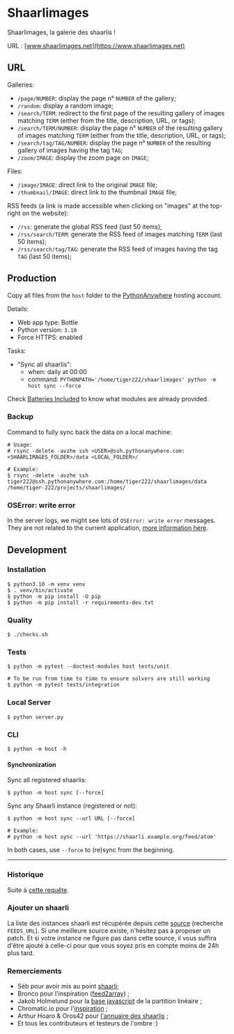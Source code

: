 # Shaarlimages

Shaarlimages, la galerie des shaarlis !

URL : [www.shaarlimages.net](https://www.shaarlimages.net)

## URL

Galleries:
- `/page/NUMBER`: display the page n° `NUMBER` of the gallery;
- `/random`: display a random image;
- `/search/TERM`: redirect to the first page of the resulting gallery of images matching `TERM` (either from the title, description, URL, or tags);
- `/search/TERM/NUMBER`: display the page n° `NUMBER` of the resulting gallery of images matching `TERM` (either from the title, description, URL, or tags);
- `/search/tag/TAG/NUMBER`: display the page n° `NUMBER` of the resulting gallery of images having the tag `TAG`;
- `/zoom/IMAGE`: display the zoom page on `IMAGE`;

Files:
- `/image/IMAGE`: direct link to the original `IMAGE` file;
- `/thumbnail/IMAGE`: direct link to the thumbnail `IMAGE` file;

RSS feeds (a link is made accessible when clicking on "images" at the top-right on the website):
- `/rss`: generate the global RSS feed (last 50 items);
- `/rss/search/TERM`: generate the RSS feed of images matching `TERM` (last 50 items);
- `/rss/search/tag/TAG`: generate the RSS feed of images having the tag `TAG` (last 50 items);

## Production

Copy all files from the `host` folder to the [PythonAnywhere](https://www.pythonanywhere.com) hosting account.

Details:
- Web app type: Bottle
- Python version: `3.10`
- Force HTTPS: enabled

Tasks:
- "Sync all shaarlis":
  - when: daily at 00:00
  - command: `PYTHONPATH='/home/tiger222/shaarlimages' python -m host sync --force`

Check [Batteries Included](https://www.pythonanywhere.com/batteries_included/) to know what modules are already provided.

### Backup

Command to fully sync back the data on a local machine:

```console
# Usage:
# rsync -delete -avzhe ssh <USER>@ssh.pythonanywhere.com:<SHAARLIMAGES_FOLDER>/data <LOCAL_FOLDER>/

# Example:
$ rsync -delete -avzhe ssh tiger222@ssh.pythonanywhere.com:/home/tiger222/shaarlimages/data /home/tiger-222/projects/shaarlimages/
```

### OSError: write error

In the server logs, we might see lots of `OSError: write error` messages. They are not related to the current application, [more information here](https://www.pythonanywhere.com/forums/topic/13591/).

## Development

### Installation

```console
$ python3.10 -m venv venv
$ . venv/bin/activate
$ python -m pip install -U pip
$ python -m pip install -r requirements-dev.txt
```

### Quality

```console
$ ./checks.sh
```

### Tests

```console
$ python -m pytest --doctest-modules host tests/unit

# To be run from time to time to ensure solvers are still working
$ python -m pytest tests/integration
```

### Local Server

```console
$ python server.py
```

### CLI

```console
$ python -m host -h
```

#### Synchronization

Sync all registered shaarlis:

```console
$ python -m host sync [--force]
```

Sync any Shaarli instance (registered or not):

```console
$ python -m host sync --url URL [--force]

# Example:
# python -m host sync --url 'https://shaarli.example.org/feed/atom'
```

In both cases, use `--force` to (re)sync from the beginning.

---

### Historique

Suite à [cette requête](http://sebsauvage.net/paste/?b1176a415f9bbe17#CIT+sEj+1tsMW8IAWBipoVJiNBcgLt81Gm79rxuiVnU).  

### Ajouter un shaarli

La liste des instances shaarli est récupérée depuis cette [source](host/constants.py#L28) (recherche `FEEDS_URL`).
Si une meilleure source existe, n'hésitez pas à proposer un patch.
Et si votre instance ne figure pas dans cette source, il vous suffira d'être ajouté à celle-ci pour que vous soyez pris en compte moins de 24h plus tard.

### Remerciements

- Séb pour avoir mis au point [shaarli](http://sebsauvage.net/wiki/doku.php?id=php:shaarli);
- Bronco pour l'inspiration ([feed2array](http://www.warriordudimanche.net/article178/feed2array-obtenir-un-flux-rss-atom-sous-forme-de-tableau)) ;
- Jakob Holmelund pour la [base javascript](https://github.com/jakobholmelund/fitpicsjs) de la partition linéaire ;
- Chromatic.io pour l'[inspiration](http://www.chromatic.io/FQrLQsb) ;
- Arthur Hoaro & Oros42 pour [l'annuaire des shaarlis](https://github.com/Oros42/shaarli-api) ;
- Et tous les contributeurs et testeurs de l'ombre :)
